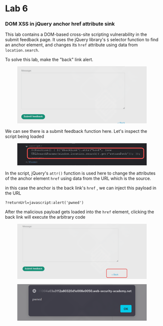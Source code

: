 # Lab 6

### DOM XSS in jQuery anchor href attribute sink

This lab contains a DOM-based cross-site scripting vulnerability in the submit feedback page. It uses the jQuery library's `$` selector function to find an anchor element, and changes its `href` attribute using data from `location.search`.

To solve this lab, make the "back" link alert.

<figure><img src="../../../.gitbook/assets/image (126).png" alt=""><figcaption></figcaption></figure>

We can see there is a submit feedback function here. Let's inspect the script being loaded

<figure><img src="../../../.gitbook/assets/image (127).png" alt=""><figcaption></figcaption></figure>

In the script, jQuery's `attr()` function is used here to change the attributes of the anchor element `href` using data from the URL which is the source.

in this case the anchor is the back link's `href` , we can inject this payload in the URL

```
?returnUrl=javascript:alert('pwned')
```

After the malicious payload gets loaded into the `href` element, clicking the back link will execute the arbitrary code

<figure><img src="../../../.gitbook/assets/image (128).png" alt=""><figcaption></figcaption></figure>

<figure><img src="../../../.gitbook/assets/image (129).png" alt=""><figcaption></figcaption></figure>
